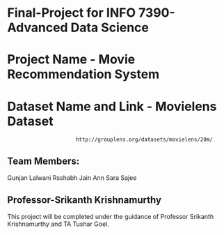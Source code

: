 # Final-Project for INFO 7390-Advanced Data Science

# Project Name - Movie Recommendation System

# Dataset Name and Link - Movielens Dataset
                          http://grouplens.org/datasets/movielens/20m/
                          
## Team Members:

Gunjan Lalwani
Rsshabh Jain
Ann Sara Sajee

## Professor-Srikanth Krishnamurthy
This project will be completed under the guidance of Professor Srikanth Krishnamurthy and TA Tushar Goel.
